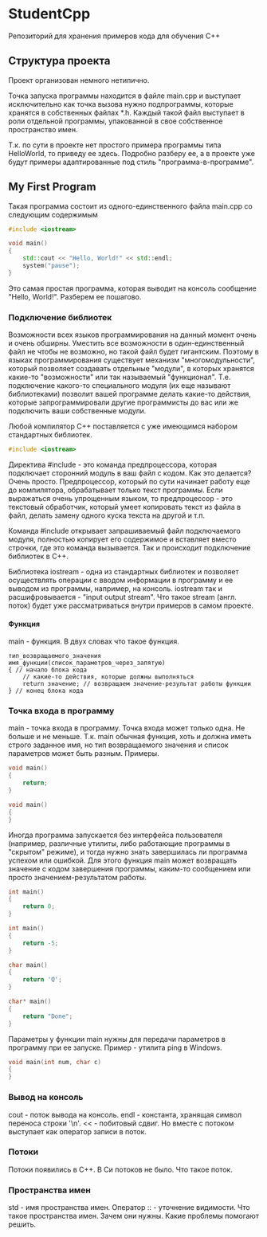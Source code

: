 # StudentCpp
Репозиторий для хранения примеров кода для обучения С++

## Структура проекта
Проект организован немного нетипично.

Точка запуска программы находится в файле main.cpp и выступает исключительно как точка вызова нужно подпрограммы, которые хранятся в собственных файлах *.h. Каждый такой файл выступает в роли отдельной программы, упакованной в свое собственное пространство имен.

Т.к. по сути в проекте нет простого примера программы типа HelloWorld, то приведу ее здесь. Подробно разберу ее, а в проекте уже будут примеры адаптированные под стиль "программа-в-программе".

## My First Program
Такая программа состоит из одного-единственного файла main.cpp со следующим содержимым

```C++
#include <iostream>

void main()
{
    std::cout << "Hello, World!" << std::endl;
    system("pause");
}
```

Это самая простая программа, которая выводит на консоль сообщение "Hello, World!". Разберем ее пошагово.

### Подключение библиотек
Возможности всех языков программирования на данный момент очень и очень обширны. Уместить все возможности в один-единственный файл не чтобы не возможно, но такой файл будет гигантским. Поэтому в языках программирования существует механизм "многомодульности", который позволяет создавать отдельные "модули", в которых хранятся какие-то "возможности" или так называемый "функционал". Т.е. подключение какого-то специального модуля (их еще называют библиотеками) позволит вашей программе делать какие-то действия, которые запрограммировали другие программисты до вас или же подключить ваши собственные модули.

Любой компилятор С++ поставляется с уже имеющимся набором стандартных библиотек. 

```C++
#include <iostream>
```

Директива #include - это команда предпроцессора, которая подключает сторонний модуль в ваш файл с кодом. Как это делается? Очень просто. Предпроцессор, который по сути начинает работу еще до компилятора, обрабатывает только текст программы. Если выражаться очень упрощенным языком, то предпроцессор - это текстовый обработчик, который умеет копировать текст из файла в файл, делать замену одного куска текста на другой и т.п.

Команда #include открывает запрашиваемый файл подключаемого модуля, полностью копирует его содержимое и вставляет вместо строчки, где это команда вызывается. Так и происходит подключение библиотек в С++.

Библиотека iostream - одна из стандартных библиотек и позволяет осуществлять операции с вводом информации в программу и ее выводом из программы, например, на консоль. iostream так и расшифровывается - "input output stream". Что такое stream (англ. поток) будет уже рассматриваться внутри примеров в самом проекте.

#### Функция
main - функция. В двух словах что такое функция. 
```
тип_возвращаемого_значения имя_функции(список_параметров_через_запятую)
{ // начало блока кода
    // какие-то действия, которые должны выполняться
    return значение; // возвращаем значение-результат работы функции
} // конец блока кода
```

### Точка входа в программу
main - точка входа в программу.
Точка входа может только одна. Не больше и не меньше.
Т.к. main обычная функция, хоть и должна иметь строго заданное имя, но тип возвращаемого значения и список параметров может быть разным.
Примеры.

```C++
void main()
{
    return;
}
```
```C++
void main()
{
}
```
Иногда программа запускается без интерфейса пользователя (например, различные утилиты, либо работающие программы в "скрытом" режиме), и тогда нужно знать завершилась ли программа успехом или ошибкой. Для этого функция main может возвращать значение с кодом завершения программы, каким-то сообщением или просто значением-результатом работы.
```C++
int main()
{
    return 0;
}
```
```C++
int main()
{
    return -5;
}
```
```C++
char main()
{
    return 'Q';
}
```
```C++
char* main()
{
    return "Done";
}
```
Параметры у функции main нужны для передачи параметров в программу при ее запуске. Пример - утилита ping в Windows.
```C++
void main(int num, char c)
{
}
```
### Вывод на консоль
cout - поток вывода на консоль. endl - константа, хранящая символ переноса строки '\n'.
<< - побитовый сдвиг. Но вместе с потоком выступает как оператор записи в поток.
### Потоки
Потоки появились в С++. В Си потоков не было. 
Что такое поток.
### Пространства имен
std - имя пространства имен. Оператор :: - уточнение видимости.
Что такое пространства имен. Зачем они нужны. Какие проблемы помогают решить.
